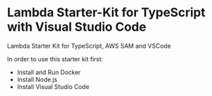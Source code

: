 # Lambda Starter-Kit for TypeScript with Visual Studio Code

Lambda Starter Kit for TypeScript, AWS SAM and VSCode

In order to use this starter kit first:

- Install and Run Docker
- Install Node.js
- Install Visual Studio Code